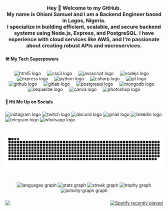 <h3 align="center">Hey 👋 Welcome to my GitHub. <br>My name is Ohiani Samuel and I am a Backend Engineer based in Lagos, Nigeria.<br>I specialize in building efficient, scalable, and secure backend systems using Node.js, Express, and PostgreSQL. I have experience with cloud services like AWS, and I'm passionate about creating robust APIs and microservices.</h3>

###

<h4 align="left">🛠️ My Tech Superpowers</h4>

###

<div align="center">
  <img src="https://cdn.jsdelivr.net/gh/devicons/devicon/icons/html5/html5-original.svg" height="30" alt="html5 logo"  />
  <img width="12" />
  <img src="https://cdn.jsdelivr.net/gh/devicons/devicon/icons/css3/css3-original.svg" height="30" alt="css3 logo"  />
  <img width="12" />
  <img src="https://cdn.jsdelivr.net/gh/devicons/devicon/icons/javascript/javascript-original.svg" height="30" alt="javascript logo"  />
  <img width="12" />
  <img src="https://cdn.jsdelivr.net/gh/devicons/devicon/icons/nodejs/nodejs-original.svg" height="30" alt="nodejs logo"  />
  <img width="12" />
  <img src="https://cdn.jsdelivr.net/gh/devicons/devicon/icons/express/express-original.svg" height="30" alt="express logo"  />
  <img width="12" />
  <img src="https://cdn.jsdelivr.net/gh/devicons/devicon/icons/python/python-original.svg" height="30" alt="python logo"  />
  <img width="12" />
  <img src="https://cdn.jsdelivr.net/gh/devicons/devicon/icons/csharp/csharp-original.svg" height="30" alt="csharp logo"  />
  <img width="12" />
  <img src="https://cdn.jsdelivr.net/gh/devicons/devicon/icons/git/git-original.svg" height="30" alt="git logo"  />
  <img width="12" />
  <img src="https://cdn.jsdelivr.net/gh/devicons/devicon/icons/github/github-original.svg" height="30" alt="github logo"  />
  <img width="12" />
  <img src="https://cdn.jsdelivr.net/gh/devicons/devicon/icons/gitlab/gitlab-original.svg" height="30" alt="gitlab logo"  />
  <img width="12" />
  <img src="https://cdn.jsdelivr.net/gh/devicons/devicon/icons/postgresql/postgresql-original.svg" height="30" alt="postgresql logo"  />
  <img width="12" />
  <img src="https://cdn.jsdelivr.net/gh/devicons/devicon/icons/mongodb/mongodb-original.svg" height="30" alt="mongodb logo"  />
  <img width="12" />
  <img src="https://cdn.jsdelivr.net/gh/devicons/devicon/icons/sequelize/sequelize-original.svg" height="30" alt="sequelize logo"  />
  <img width="12" />
  <img src="https://cdn.jsdelivr.net/gh/devicons/devicon/icons/canva/canva-original.svg" height="30" alt="canva logo"  />
  <img width="12" />
  <img src="https://cdn.jsdelivr.net/gh/devicons/devicon/icons/photoshop/photoshop-plain.svg" height="30" alt="photoshop logo"  />
</div>

###

<h4 align="left">👋 Hit Me Up on Socials</h4>

###

<div align="left">
  <img src="https://img.shields.io/static/v1?message=Instagram&logo=instagram&label=&color=E4405F&logoColor=white&labelColor=&style=for-the-badge" height="35" alt="instagram logo"  />
  <img src="https://img.shields.io/static/v1?message=Twitch&logo=twitch&label=&color=9146FF&logoColor=white&labelColor=&style=for-the-badge" height="35" alt="twitch logo"  />
  <img src="https://img.shields.io/static/v1?message=Discord&logo=discord&label=&color=7289DA&logoColor=white&labelColor=&style=for-the-badge" height="35" alt="discord logo"  />
  <img src="https://img.shields.io/static/v1?message=Gmail&logo=gmail&label=&color=D14836&logoColor=white&labelColor=&style=for-the-badge" height="35" alt="gmail logo"  />
  <img src="https://img.shields.io/static/v1?message=LinkedIn&logo=linkedin&label=&color=0077B5&logoColor=white&labelColor=&style=for-the-badge" height="35" alt="linkedin logo"  />
  <img src="https://img.shields.io/static/v1?message=Telegram&logo=telegram&label=&color=2CA5E0&logoColor=white&labelColor=&style=for-the-badge" height="35" alt="telegram logo"  />
  <img src="https://img.shields.io/static/v1?message=Whatsapp&logo=whatsapp&label=&color=25D366&logoColor=white&labelColor=&style=for-the-badge" height="35" alt="whatsapp logo"  />
</div>

###

<br clear="both">

<img src="https://raw.githubusercontent.com/samohiani/samohiani/output/snake.svg" alt="Snake animation" />

###

<br clear="both">

<div align="center">
  <img src="https://github-readme-stats.vercel.app/api/top-langs?username=samohiani&locale=en&hide_title=false&layout=compact&card_width=320&langs_count=5&theme=blue-green&hide_border=true&order=2&custom_title=Languages%F0%9F%AB%A1" height="150" alt="languages graph"  />
  <img src="https://github-readme-stats.vercel.app/api?username=samohiani&hide_title=false&hide_rank=false&show_icons=true&include_all_commits=false&count_private=true&disable_animations=false&theme=blue-green&locale=en&hide_border=true&order=1&custom_title=Stats(locally)%F0%9F%91%80" height="150" alt="stats graph"  />
  <img src="https://streak-stats.demolab.com?user=samohiani&locale=en&mode=weekly&theme=blue-green&hide_border=true&border_radius=5&date_format=M%20j%5B,%20Y%5D&order=3" height="150" alt="streak graph"  />
  <img src="https://github-profile-trophy.vercel.app?username=samohiani&theme=matrix&column=-1&row=1&margin-w=8&margin-h=8&no-bg=true&no-frame=false&order=4" height="150" alt="trophy graph"  />
  <img src="https://github-readme-activity-graph.vercel.app/graph?username=samohiani&radius=16&theme=github-dark&area=true&order=5&hide_border=true&custom_title=CONTRIBUTION%20GRAPH%F0%9F%A4%B2%F0%9F%8F%BE" height="300" alt="activity-graph graph"  />
</div>

###

<img align="left" height="" src="https://i.giphy.com/media/v1.Y2lkPTc5MGI3NjExajc4bTE1bTRueGltejZnenI0a2tuaW1wbnVzbHcxYTdocW1tY2NpdyZlcD12MV9pbnRlcm5hbF9naWZfYnlfaWQmY3Q9Zw/SajdfSNg6f8rK/giphy.gif"  />

###

<div align="right">
  <a href="https://open.spotify.com/user/jalo3z89l88x86q9mdgruadvc">
    <img src="https://spotify-recently-played-readme.vercel.app/api?user=jalo3z89l88x86q9mdgruadvc&count=5&unique=false" alt="Spotify recently played"  />
  </a>
</div>

###
